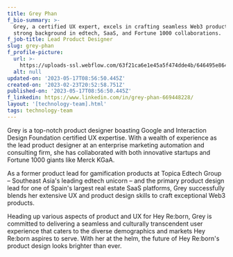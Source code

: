 ```yaml
---
title: Grey Phan
f_bio-summary: >-
  Grey, a certified UX expert, excels in crafting seamless Web3 products with a
  strong background in edtech, SaaS, and Fortune 1000 collaborations.
f_job-title: Lead Product Designer
slug: grey-phan
f_profile-picture:
  url: >-
    https://uploads-ssl.webflow.com/63f21ca6e1e45a5f474dde4b/646495e864ccc9f863a136e5_1639450662891.jpeg
  alt: null
updated-on: '2023-05-17T08:56:50.445Z'
created-on: '2023-02-23T20:52:58.751Z'
published-on: '2023-05-17T08:56:50.445Z'
f_linkedin: https://www.linkedin.com/in/grey-phan-669448228/
layout: '[technology-team].html'
tags: technology-team
---
```


Grey is a top-notch product designer boasting Google and Interaction Design Foundation certified UX expertise. With a wealth of experience as the lead product designer at an enterprise marketing automation and consulting firm, she has collaborated with both innovative startups and Fortune 1000 giants like Merck KGaA.

As a former product lead for gamification products at Topica Edtech Group – Southeast Asia's leading edtech unicorn – and the primary product design lead for one of Spain's largest real estate SaaS platforms, Grey successfully blends her extensive UX and product design skills to craft exceptional Web3 products.

Heading up various aspects of product and UX for Hey Re:born, Grey is committed to delivering a seamless and culturally transcendent user experience that caters to the diverse demographics and markets Hey Re:born aspires to serve. With her at the helm, the future of Hey Re:born's product design looks brighter than ever.
